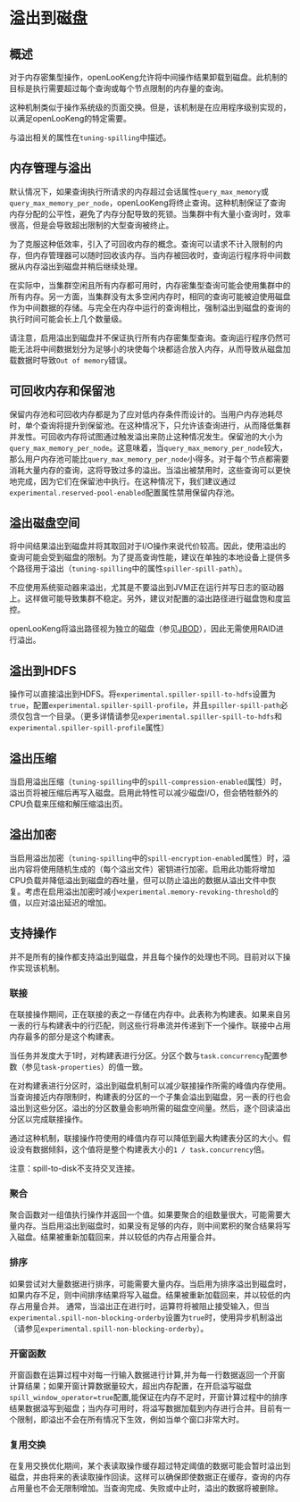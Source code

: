 
# 溢出到磁盘

## 概述

对于内存密集型操作，openLooKeng允许将中间操作结果卸载到磁盘。此机制的目标是执行需要超过每个查询或每个节点限制的内存量的查询。

这种机制类似于操作系统级的页面交换。但是，该机制是在应用程序级别实现的，以满足openLooKeng的特定需要。

与溢出相关的属性在`tuning-spilling`中描述。

## 内存管理与溢出

默认情况下，如果查询执行所请求的内存超过会话属性`query_max_memory`或`query_max_memory_per_node`，openLooKeng将终止查询。这种机制保证了查询内存分配的公平性，避免了内存分配导致的死锁。当集群中有大量小查询时，效率很高，但是会导致超出限制的大型查询被终止。

为了克服这种低效率，引入了可回收内存的概念。查询可以请求不计入限制的内存，但内存管理器可以随时回收该内存。当内存被回收时，查询运行程序将中间数据从内存溢出到磁盘并稍后继续处理。

在实际中，当集群空闲且所有内存都可用时，内存密集型查询可能会使用集群中的所有内存。另一方面，当集群没有太多空闲内存时，相同的查询可能被迫使用磁盘作为中间数据的存储。与完全在内存中运行的查询相比，强制溢出到磁盘的查询的执行时间可能会长上几个数量级。

请注意，启用溢出到磁盘并不保证执行所有内存密集型查询。查询运行程序仍然可能无法将中间数据划分为足够小的块使每个块都适合放入内存，从而导致从磁盘加载数据时导致`Out of memory`错误。

## 可回收内存和保留池

保留内存池和可回收内存都是为了应对低内存条件而设计的。当用户内存池耗尽时，单个查询将提升到保留池。在这种情况下，只允许该查询进行，从而降低集群并发性。可回收内存将试图通过触发溢出来防止这种情况发生。保留池的大小为`query_max_memory_per_node`。这意味着，当`query_max_memory_per_node`较大，那么用户内存池可能比`query_max_memory_per_node`小得多。对于每个节点都需要消耗大量内存的查询，这将导致过多的溢出。当溢出被禁用时，这些查询可以更快地完成，因为它们在保留池中执行。在这种情况下，我们建议通过`experimental.reserved-pool-enabled`配置属性禁用保留内存池。

## 溢出磁盘空间

将中间结果溢出到磁盘并将其取回对于I/O操作来说代价较高。因此，使用溢出的查询可能会受到磁盘的限制。为了提高查询性能，建议在单独的本地设备上提供多个路径用于溢出（`tuning-spilling`中的属性`spiller-spill-path`）。

不应使用系统驱动器来溢出，尤其是不要溢出到JVM正在运行并写日志的驱动器上。这样做可能导致集群不稳定。另外，建议对配置的溢出路径进行磁盘饱和度监控。

openLooKeng将溢出路径视为独立的磁盘（参见[JBOD](https://en.wikipedia.org/wiki/Non-RAID_drive_architectures#JBOD )），因此无需使用RAID进行溢出。

## 溢出到HDFS

操作可以直接溢出到HDFS。将`experimental.spiller-spill-to-hdfs`设置为`true`，配置`experimental.spiller-spill-profile`，并且`spiller-spill-path`必须仅包含一个目录。（更多详情请参见`experimental.spiller-spill-to-hdfs`和`experimental.spiller-spill-profile`属性）

## 溢出压缩

当启用溢出压缩（`tuning-spilling`中的`spill-compression-enabled`属性）时，溢出页将被压缩后再写入磁盘。启用此特性可以减少磁盘I/O，但会牺牲额外的CPU负载来压缩和解压缩溢出页。

## 溢出加密

当启用溢出加密（`tuning-spilling`中的`spill-encryption-enabled`属性）时，溢出内容将使用随机生成的（每个溢出文件）密钥进行加密。启用此功能将增加CPU负载并降低溢出到磁盘的吞吐量，但可以防止溢出的数据从溢出文件中恢复。考虑在启用溢出加密时减小`experimental.memory-revoking-threshold`的值，以应对溢出延迟的增加。

## 支持操作

并不是所有的操作都支持溢出到磁盘，并且每个操作的处理也不同。目前对以下操作实现该机制。

### 联接

在联接操作期间，正在联接的表之一存储在内存中。此表称为构建表。如果来自另一表的行与构建表中的行匹配，则这些行将串流并传递到下一个操作。联接中占用内存最多的部分是这个构建表。

当任务并发度大于1时，对构建表进行分区。分区个数与`task.concurrency`配置参数（参见`task-properties`）的值一致。

在对构建表进行分区时，溢出到磁盘机制可以减少联接操作所需的峰值内存使用。当查询接近内存限制时，构建表的分区的一个子集会溢出到磁盘，另一表的行也会溢出到这些分区。溢出的分区数量会影响所需的磁盘空间量。然后，逐个回读溢出分区以完成联接操作。

通过这种机制，联接操作符使用的峰值内存可以降低到最大构建表分区的大小。假设没有数据倾斜，这个值将是整个构建表大小的`1 / task.concurrency`倍。

注意：spill-to-disk不支持交叉连接。

### 聚合

聚合函数对一组值执行操作并返回一个值。如果要聚合的组数量很大，可能需要大量内存。当启用溢出到磁盘时，如果没有足够的内存，则中间累积的聚合结果将写入磁盘。结果被重新加载回来，并以较低的内存占用量合并。

### 排序

如果尝试对大量数据进行排序，可能需要大量内存。当启用为排序溢出到磁盘时，如果内存不足，则中间排序结果将写入磁盘。结果被重新加载回来，并以较低的内存占用量合并。
通常，当溢出正在进行时，运算符将被阻止接受输入，但当`experimental.spill-non-blocking-orderby`设置为`true`时，使用异步机制溢出（请参见`experimental.spill-non-blocking-orderby`）。

### 开窗函数

开窗函数在运算过程中对每一行输入数据进行计算,并为每一行数据返回一个开窗计算结果；如果开窗计算数据量较大，超出内存配置，在开启溢写磁盘`spill_window_operator=true`配置,能保证在内存不足时，开窗计算过程中的排序结果数据溢写到磁盘；当内存可用时，将溢写数据加载到内存进行合并。目前有一个限制，即溢出不会在所有情况下生效，例如当单个窗口非常大时。

### 复用交换

在复用交换优化期间，某个表读取操作缓存超过特定阈值的数据可能会暂时溢出到磁盘，并由将来的表读取操作回读。这样可以确保即使数据正在缓存，查询的内存占用量也不会无限制增加。当查询完成、失败或中止时，溢出的数据将被删除。